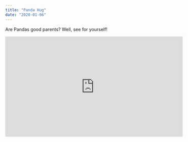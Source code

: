 ```yaml
---
title: "Panda Hug"
date: "2020-01-06"
---
```

Are Pandas good parents? Well, see for yourself!

<iframe width="560" height="315" src="https://giphy.com/gifs/2rJSj83iGYN8c"frameborder="0" allowfullscreen></iframe>
